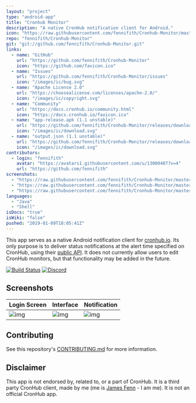 ```yaml
---
layout: "project"
type: "android-app"
title: "Cronhub Monitor"
description: "A native CronHub notification client for Android."
icon: "https://raw.githubusercontent.com/fennifith/Cronhub-Monitor/master/app/src/main/ic_launcher-web.png"
repo: "fennifith/Cronhub-Monitor"
git: "git://github.com/fennifith/Cronhub-Monitor.git"
links: 
  - name: "GitHub"
    url: "https://github.com/fennifith/Cronhub-Monitor"
    icon: "https://github.com/favicon.ico"
  - name: "Issues"
    url: "https://github.com/fennifith/Cronhub-Monitor/issues"
    icon: "/images/ic/bug.svg"
  - name: "Apache License 2.0"
    url: "https://choosealicense.com/licenses/apache-2.0/"
    icon: "/images/ic/copyright.svg"
  - name: "Community"
    url: "https://docs.cronhub.io/community.html"
    icon: "https://docs.cronhub.io/favicon.ico"
  - name: "app-release.apk (1.1 unstable)"
    url: "https://github.com/fennifith/Cronhub-Monitor/releases/download/1.1/app-release.apk"
    icon: "/images/ic/download.svg"
  - name: "output.json (1.1 unstable)"
    url: "https://github.com/fennifith/Cronhub-Monitor/releases/download/1.1/output.json"
    icon: "/images/ic/download.svg"
contributors: 
  - login: "fennifith"
    avatar: "https://avatars1.githubusercontent.com/u/13000407?v=4"
    url: "https://github.com/fennifith"
screenshots: 
  - "https://raw.githubusercontent.com/fennifith/Cronhub-Monitor/master/.github/images/login.png"
  - "https://raw.githubusercontent.com/fennifith/Cronhub-Monitor/master/.github/images/interface.png"
  - "https://raw.githubusercontent.com/fennifith/Cronhub-Monitor/master/.github/images/notification.png"
languages: 
  - "Java"
  - "Shell"
isDocs: "true"
isWiki: "false"
pushed: "2019-01-09T18:05:41Z"
---
```


This app serves as a native Android notification client for [cronhub.io](https://cronhub.io/). Its only purpose is to deliver status notifications at the alert time specified on CronHub, using their [public API](https://docs.cronhub.io/public-api.html). It does not currently allow users to edit CronHub monitors, but that functionality may be added in the future.

[![Build Status](https://travis-ci.com/fennifith/Cronhub-Monitor.svg?branch=master)](https://travis-ci.com/fennifith/Cronhub-Monitor)
[![Discord](https://img.shields.io/discord/514625116706177035.svg)](https://discord.gg/VgJwGua)

## Screenshots

|Login Screen|Interface|Notification|
|-----|-----|-----|
|![img](https://github.com/fennifith/Cronhub-Monitor/blob/master/./.github/images/login.png?raw=true)|![img](https://github.com/fennifith/Cronhub-Monitor/blob/master/./.github/images/interface.png?raw=true)|![img](https://github.com/fennifith/Cronhub-Monitor/blob/master/./.github/images/notification.png?raw=true)|

## Contributing

See this repository's [CONTRIBUTING.md](https://github.com/fennifith/Cronhub-Monitor/blob/master/./.github/CONTRIBUTING.md) for more information.

## Disclaimer

This app is not endorsed by, related to, or a part of CronHub. It is a third party CronHub client, made by me (me is [James Fenn](https://jfenn.me/) - I am me). It is not an official CronHub app.
